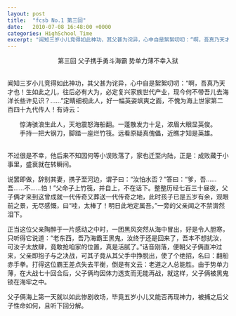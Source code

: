 ```yaml
---
layout: post
title:  "fcsb No.1 第三回"
date:   2010-07-08 16:48:00 +0000
categories: HighSchool_Time
excerpt: "闻知三岁小儿竞得如此神功，其父甚为诧异，心中自是絮絮叨叨：“啊，吾真乃天才也！生如此之儿，往后必有大为，必定复兴家族世代产业，现今何不带吾儿去海洋长些许见识？……”定睛细视此人，好一幅英姿飒爽之面，不愧为海上世家第二百四十九代传人"
---
```


<div align='center'>
第三回 父子携手勇斗海霸 势单力薄不幸入狱<!--excerpt--><br>
<br>
</div>

闻知三岁小儿竞得如此神功，其父甚为诧异，心中自是絮絮叨叨：“啊，吾真乃天才也！生如此之儿，往后必有大为，必定复兴家族世代产业，现今何不带吾儿去海洋长些许见识？……”定睛细视此人，好一幅英姿飒爽之面，不愧为海上世家第二百四十九代传人！有诗云：

<div align='center'>
惊涛骇浪生此人，天地震怒海船翻。一蓬散发力十足，浓眉大眼显英俊。<br>
手持一把大钢刀，脚踏一座烂竹筏。远看原疑真傀儡，近瞧才知是英雄。<br>
<br>
</div>

不过很是不幸，他后来不知因何等小误败落了，家也迁至内陆，正是：成败藏于小事里，盛衰就在转瞬间。

说罢即做，辞别其妻，携子至河边，谓子曰：“汝怕水否？”答曰：“爹，吾……吾……不……怕！”父命子上竹筏，并自上，不在话下。整整历经七百三十昼夜，父子俩才来到这曾成就一代传奇又葬送一代传奇之地，此时孩子已是五岁有余，观眼前之景，无尽感慨，曰“哇，太棒了！明日此地定属吾。”一旁的父亲闻之不禁潸然泪下。

正当这位父亲陶醉于一片感动之中时，一团黑风突然从海中冒出，好是令人胆寒，只听得它说道：“老东西，吾乃海霸王黑鬼，汝终于还是回来了，吾本不想扰汝，可汝子太放肆，竟敢抢咱家的位置，真是活腻了。”话音刚落，便朝父子俩直冲过来，父亲即抱子与之决战，可其子竟从其父手中挣脱出，使了个绝招，名曰：翻船赤手拳。打得这位霸王差点失去平衡，倒是有文云：老道之人总能胜。由于势单力薄，在大战七十回合后，父子俩均因体力透支而无能再战，就这样，父子俩被黑鬼锁在海牢之中。

父子俩海上第一天就以如此惨剧收场，毕竟五岁小儿又能否再现神力，被捕之后父子性命如何，且听下回分解。